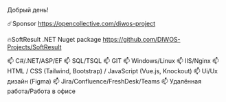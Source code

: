 Добрый день!

☄️Sponsor
https://opencollective.com/diwos-project

🔥SoftResult .NET Nuget package
https://github.com/DIWOS-Projects/SoftResult

📫 C#/.NET/ASP/EF
📫 SQL/TSQL
📫 GIT
📫 Windows/Linux
📫 IIS/Nginx
📫 HTML / CSS (Tailwind, Bootstrap) / JavaScript (Vue.js, Knockout)
📫 Ui/Ux дизайн (Figma)
📫 Jira/Confluence/FreshDesk/Teams
📫 Удалённая работа/Работа в офисе
